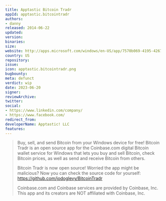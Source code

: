 ```yaml
---
title: Apptastic Bitcoin Tradr
appId: apptastic.bitcointradr
authors:
- danny
released: 2014-06-22
updated: 
version:
binaries: 
size:
website: http://apps.microsoft.com/windows/en-US/app/7570b069-4195-4267-b2aa-f667d4cd8948
country: US
repository: 
issue:  
icon: apptastic.bitcointradr.png
bugbounty:  
meta: defunct
verdict: wip 
date: 2023-06-20
signer: 
reviewArchive: 
twitter: 
social: 
- https://www.linkedin.com/company/
- https://www.facebook.com/
redirect_from:
developerName: Apptastic! LLC
features:
---
```

  
> Buy, sell, and send Bitcoin from your Windows device for free! Bitcoin Tradr is an open source app for the Coinbase.com digital Bitcoin wallet service for Windows that lets you buy and sell Bitcoin, check Bitcoin prices, as well as send and receive Bitcoin from others.
>
> Bitcoin Tradr is now open source! Worried the app might be malicious? Now you can check the source code for yourself: https://github.com/jodoglevy/BitcoinTradr
> 
> Coinbase.com and Coinbase services are provided by Coinbase, Inc. This app and its creators are NOT affiliated with Coinbase, Inc.